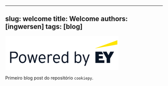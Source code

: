 ***

slug: welcome
title: Welcome
authors: [ingwersen]
tags: [blog]
-------------

![EY Logo](./EY_logo.gif)

Primeiro blog post do repositório `cookiepy`.
